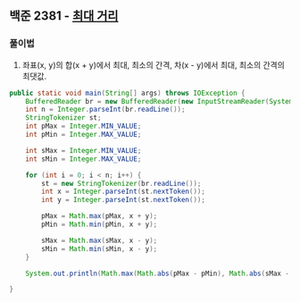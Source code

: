 ## 백준 2381 - [최대 거리](https://www.acmicpc.net/problem/2381)

### 풀이법

1. 좌표(x, y)의 합(x + y)에서 최대, 최소의 간격, 차(x - y)에서 최대, 최소의 간격의 최댓값. 
```JAVA
public static void main(String[] args) throws IOException {
    BufferedReader br = new BufferedReader(new InputStreamReader(System.in));
    int n = Integer.parseInt(br.readLine());
    StringTokenizer st;
    int pMax = Integer.MIN_VALUE;
    int pMin = Integer.MAX_VALUE;

    int sMax = Integer.MIN_VALUE;
    int sMin = Integer.MAX_VALUE;

    for (int i = 0; i < n; i++) {
        st = new StringTokenizer(br.readLine());
        int x = Integer.parseInt(st.nextToken());
        int y = Integer.parseInt(st.nextToken());

        pMax = Math.max(pMax, x + y);
        pMin = Math.min(pMin, x + y);

        sMax = Math.max(sMax, x - y);
        sMin = Math.min(sMin, x - y);
    }

    System.out.println(Math.max(Math.abs(pMax - pMin), Math.abs(sMax - sMin)));

}
```

